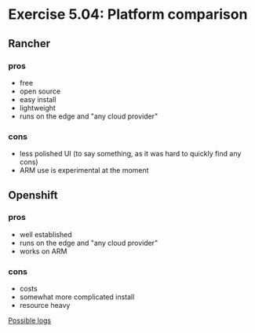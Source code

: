 # Exercise 5.04: Platform comparison

## Rancher

### pros
- free
- open source
- easy install
- lightweight
- runs on the edge and "any cloud provider"
### cons
- less polished UI (to say something, as it was hard to quickly find any cons)
- ARM use is experimental at the moment
## Openshift
### pros
- well established
- runs on the edge and "any cloud provider"
- works on ARM
### cons
- costs
- somewhat more complicated install
- resource heavy

[Possible logs](e504.txt)
